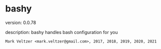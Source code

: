 bashy
=====

version: 0.0.78

description: bashy handles bash configuration for you


	Mark Veltzer <mark.veltzer@gmail.com>, 2017, 2018, 2019, 2020, 2021
